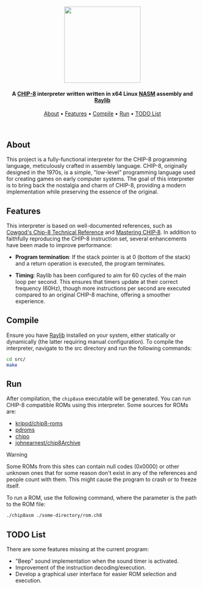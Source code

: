 <h1 align="center">
      <img src="https://github.com/dpv927/chip8asm/assets/113710742/8a5c14ea-02cf-479d-b442-98cfc772d235" height="200">
</h1>

<!-- Project Description -->
<h4 align="center">A <a href="https://en.wikipedia.org/wiki/CHIP-8">CHIP-8</a> interpreter written written in x64 Linux <a href="https://www.nasm.us/">NASM</a> assembly and <a href="https://www.raylib.com/">Raylib</a></h4>

<!-- Quick links -->
<p align="center">
  <a href="#about">About</a> •
  <a href="#features">Features</a> •
  <a href="#features">Compile</a> •
  <a href="#run">Run</a> •
  <a href="#todo-list">TODO List</a>
</p><br>

## About

This project is a fully-functional interpreter for the CHIP-8 programming language,
meticulously crafted in assembly language. CHIP-8, originally designed in the 1970s,
is a simple, "low-level" programming language used for creating games on early
computer systems. The goal of this interpreter is to bring back the nostalgia 
and charm of CHIP-8, providing a modern implementation while preserving the 
essence of the original.

## Features

This interpreter is based on well-documented references, such as 
<a href="http://devernay.free.fr/hacks/chip8/C8TECH10.HTM#0.1">Cowgod's Chip-8 Technical Reference</a>
and <a href="https://github.com/mattmikolay/chip-8/wiki/Mastering-CHIP%E2%80%908">Mastering CHIP‐8</a>.
In addition to faithfully reproducing the CHIP-8 instruction set, several 
enhancements have been made to improve performance:

- **Program termination**: If the stack pointer is at 0 (bottom of the stack) and a 
return operation is executed, the program terminates.

- **Timing**: Raylib has been configured to aim for 60 cycles of the main loop per 
second. This ensures that timers update at their correct frequency (60Hz), 
though more instructions per second are executed compared to an original CHIP-8 
machine, offering a smoother experience.

## Compile

Ensure you have <a href="https://github.com/raysan5/raylib/wiki/Working-on-GNU-Linux">Raylib</a>
installed on your system, either statically or dynamically (the latter requiring 
manual configuration). To compile the interpreter, navigate to the src directory 
and run the following commands:

```bash
cd src/
make
```

## Run

After compilation, the `chip8asm` executable will be generated. You can run CHIP-8
compatible ROMs using this interpreter. Some sources for ROMs are:

- <a href="https://github.com/kripod/chip8-roms">kripod/chip8-roms</a>
- <a href="https://www.zophar.net/pdroms/chip8.html">pdroms</a>
- <a href="https://chipo.ber.gp/">chipo</a>
- <a href="https://johnearnest.github.io/chip8Archive/">johnearnest/chip8Archive</a>

> [!WARNING]  
> Some ROMs from this sites can contain null codes (0x0000) or other unknown ones
> that for some reason don't exist in any of the references and people count with them.
> This might cause the program to crash or to freeze itself.

To run a ROM, use the following command, where the parameter is the path to
the ROM file:

```bash
./chip8asm ./some-directory/rom.ch8
```

## TODO List

There are some features missing at the current program:

- "Beep" sound implementation when the sound timer is activated.
- Improvement of the instruction decoding/execution.
- Develop a graphical user interface for easier ROM selection and execution.
